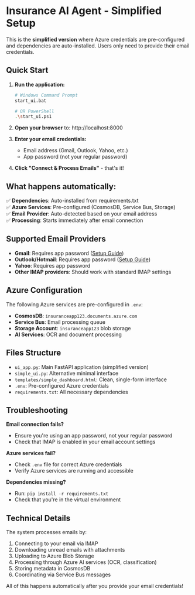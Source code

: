 # Insurance AI Agent - Simplified Setup

This is the **simplified version** where Azure credentials are pre-configured and dependencies are auto-installed. Users only need to provide their email credentials.

## Quick Start

1. **Run the application:**
   ```bash
   # Windows Command Prompt
   start_ui.bat
   
   # OR PowerShell
   .\start_ui.ps1
   ```

2. **Open your browser** to: http://localhost:8000

3. **Enter your email credentials:**
   - Email address (Gmail, Outlook, Yahoo, etc.)
   - App password (not your regular password)

4. **Click "Connect & Process Emails"** - that's it!

## What happens automatically:

✅ **Dependencies**: Auto-installed from requirements.txt  
✅ **Azure Services**: Pre-configured (CosmosDB, Service Bus, Storage)  
✅ **Email Provider**: Auto-detected based on your email address  
✅ **Processing**: Starts immediately after email connection  

## Supported Email Providers

- **Gmail**: Requires app password ([Setup Guide](https://support.google.com/accounts/answer/185833))
- **Outlook/Hotmail**: Requires app password ([Setup Guide](https://support.microsoft.com/en-us/account-billing/using-app-passwords-with-apps-that-don-t-support-two-step-verification-5896ed9b-4263-e681-128a-a6f2979a7944))
- **Yahoo**: Requires app password
- **Other IMAP providers**: Should work with standard IMAP settings

## Azure Configuration

The following Azure services are pre-configured in `.env`:

- **CosmosDB**: `insuranceapp123.documents.azure.com`
- **Service Bus**: Email processing queue
- **Storage Account**: `insuranceapp123` blob storage
- **AI Services**: OCR and document processing

## Files Structure

- `ui_app.py`: Main FastAPI application (simplified version)
- `simple_ui.py`: Alternative minimal interface
- `templates/simple_dashboard.html`: Clean, single-form interface
- `.env`: Pre-configured Azure credentials
- `requirements.txt`: All necessary dependencies

## Troubleshooting

**Email connection fails?**
- Ensure you're using an app password, not your regular password
- Check that IMAP is enabled in your email account settings

**Azure services fail?**
- Check `.env` file for correct Azure credentials
- Verify Azure services are running and accessible

**Dependencies missing?**
- Run: `pip install -r requirements.txt`
- Check that you're in the virtual environment

## Technical Details

The system processes emails by:
1. Connecting to your email via IMAP
2. Downloading unread emails with attachments
3. Uploading to Azure Blob Storage
4. Processing through Azure AI services (OCR, classification)
5. Storing metadata in CosmosDB
6. Coordinating via Service Bus messages

All of this happens automatically after you provide your email credentials!
